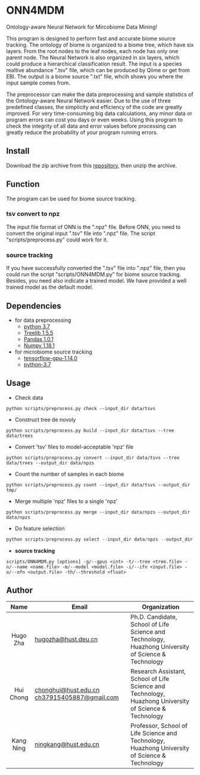 # ONN4MDM
Ontology-aware Neural Network for Mircobiome Data Mining!

This program is designed to perform fast and accurate biome source tracking. The ontology of biome is organized to a biome tree, which have six layers. From the root nodes to the leaf nodes, each node has only one parent node. The Neural Network is also organized in six layers, which could produce a hierarchical classification result. The input is a species realtive abundance ".tsv" file, which can be produced by Qiime or get from EBI. The output is a biome source ".txt" file, whcih shows you where the input sample comes from.

The preprocessor can make the data preprocessing and sample statistics of the Ontology-aware Neural Network easier. Due to the use of three predefined classes, the simplicity and efficiency of the code are greatly improved. For very time-consuming big data calculations, any minor data or program errors can cost you days or even weeks. Using this program to check the integrity of all data and error values before processing can greatly reduce the probability of your program running errors.

## Install
Download the zip archive from this [repository][1], then unzip the archive.
## Function
The program can be used for biome source tracking.
### tsv convert to npz
The input file format of ONN is the ".npz" file. Before ONN, you need to convert the original input ".tsv" file into ".npz" file. The script "scripts/preprocess.py" could work for it.
### source tracking
If you have successfully converted the ".tsv" file into ".npz" file, then you could run the script "scripts/ONN4MDM.py" for biome source tracking. Besides, you need also indicate a trained model. We have provided a well trained model as the default model.
## Dependencies

- for data preprocessing
  - [python 3.7][6]
  - [Treelib 1.5.5][2]
  - [Pandas 1.0.1][3]
  - [Numpy 1.18.1][4]
- for microbiome source tracking
  - [tensorflow-gpu-1.14.0][5]
  - [python-3.7][6]

## Usage


- Check data 

```shell
python scripts/preprocess.py check --input_dir data/tsvs
```

- Construct tree de novoly

```shell
python scripts/preprocess.py build --input_dir data/tsvs --tree data/trees
```

- Convert 'tsv' files to model-acceptable 'npz' file

```shell
python scripts/preprocess.py convert --input_dir data/tsvs --tree data/trees --output_dir data/npzs
```

- Count the number of samples in each biome

```shell
python scripts/preprocess.py count --input_dir data/tsvs --output_dir tmp/
```

- Merge multiple 'npz' files to a single 'npz'

```shell
python scripts/preprocess.py merge --input_dir data/npzs --output_dir data/npzs
```

- Do feature selection

```python
python scripts/preprocess.py select --input_dir data/npzs --output_dir data/npzs
```

- **source tracking**

```shell
scripts/ONN4MDM.py [options] -g/--gpus <int> -t/--tree <tree.file> -n/--name <name.file> -m/--model <model.file> -i/--ifn <input.file> -o/--ofn <output.file> -th/--threshold <float>
```

## Author
   Name   |      Email      |      Organization
:--------:|-----------------|--------------------------------------------------------------------------------------------------------------------------------
Hugo Zha |hugozha@hust.deu.cn|Ph.D. Candidate, School of Life Science and Technology, Huazhong University of Science & Technology
Hui Chong|chonghui@hust.edu.cn ch37915405887@gmail.com|Research Assistant, School of Life Science and Technology, Huazhong University of Science & Technology
Kang Ning|ningkang@hust.edu.cn|Professor, School of Life Science and Technology, Huazhong University of Science & Technology

[1]:https://github.com/HUST-NingKang-Lab/ONN4MDM
[2]:https://github.com/caesar0301/treelib
[3]:https://pandas.pydata.org
[4]:www.numpy.org
[5]:https://pypi.org/project/tensorflow-gpu/1.14.0/
[6]:https://www.python.org/downloads/release/python-374/

